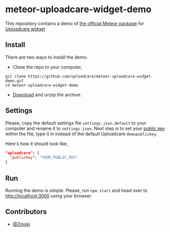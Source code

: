 # meteor-uploadcare-widget-demo

This repository contains a demo
of [the official Meteor package](https://atmospherejs.com/uploadcare/uploadcare-widget)
for [Uploadcare widget](https://uploadcare.com/documentation/widget/)

## Install

There are two ways to install the demo.

* Clone the repo to your computer,

```
git clone https://github.com/uploadcare/meteor-uploadcare-widget-demo.git
cd meteor-uploadcare-widget-demo
```

* [Download](https://github.com/uploadcare/meteor-uploadcare-widget-demo/archive/master.zip)
and unzip the archive.

## Settings

Please, copy the default settings file `settings.json.default`
to your computer and rename it to `settings.json`.
Next step is to set your 
[public key](https://uploadcare.com/documentation/keys/) within the file,
type it in instead of the default Uploadcare `demopublickey`.

Here's how it should look like,
```json
"uploadcare": {
  "publicKey": "YOUR_PUBLIC_KEY"
}
```

## Run

Running the demo is simple.
Please, run `npm start` and head over
to [http://localhost:3000](http://localhost:3000) using your browser.

## Contributors

* [@Zmoki](https://github.com/Zmoki)

